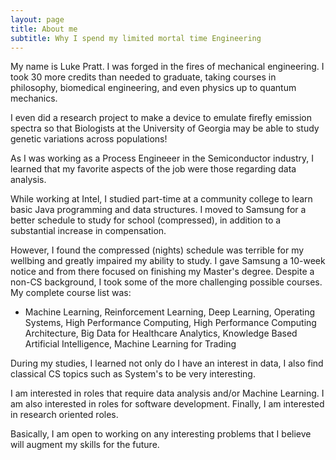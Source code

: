```yaml
---
layout: page
title: About me
subtitle: Why I spend my limited mortal time Engineering 
---
```


My name is Luke Pratt. I was forged in the fires of mechanical engineering. I took 30 more credits than needed to graduate, taking courses in philosophy, biomedical engineering, and even physics up to quantum mechanics. 

I even did a research project to make a device to emulate firefly emission spectra so that Biologists at the University of Georgia may be able to study genetic variations across populations! 

As I was working as a Process Engineeer in the Semiconductor industry, I learned that my favorite aspects of the job were those regarding data analysis. 

While working at Intel, I studied part-time at a community college to learn basic Java programming and data structures. I moved to Samsung for a better schedule to study for school (compressed), in addition to a substantial increase in compensation. 

However, I found the compressed (nights) schedule was terrible for my wellbing and greatly impaired my ability to study. I gave Samsung a 10-week notice and from there focused on finishing my Master's degree. Despite a non-CS background, I took some of the more challenging possible courses. My complete course list was:

- Machine Learning, Reinforcement Learning, Deep Learning, Operating Systems, High Performance Computing, High Performance Computing Architecture, Big Data for Healthcare Analytics, Knowledge Based Artificial Intelligence, Machine Learning for Trading

During my studies, I learned not only do I have an interest in data, I also find classical CS topics such as System's to be very interesting. 

I am interested in roles that require data analysis and/or Machine Learning. I am also interested in roles for software development. Finally, I am interested in research oriented roles. 

Basically, I am open to working on any interesting problems that I believe will augment my skills for the future. 
